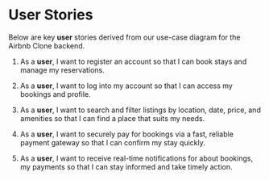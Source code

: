 # User Stories

Below are key **user** stories derived from our use-case diagram for the Airbnb Clone backend.

1. As a **user**, I want to register an account so that I can book stays and manage my reservations.

2. As a **user**, I want to log into my account so that I can access my bookings and profile.

3. As a **user**, I want to search and filter listings by location, date, price, and amenities so that I can find a place that suits my needs.

4. As a **user**, I want to securely pay for bookings via a fast, reliable payment gateway so that I can confirm my stay quickly.

5. As a **user**, I want to receive real-time notifications for about bookings, my payments so that I can stay informed and take timely action.



